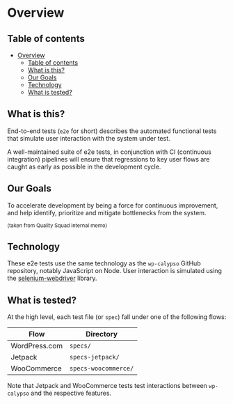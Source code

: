 # Overview

## Table of contents

<!-- TOC -->

- [Overview](#overview)
  - [Table of contents](#table-of-contents)
  - [What is this?](#what-is-this)
  - [Our Goals](#our-goals)
  - [Technology](#technology)
  - [What is tested?](#what-is-tested)

<!-- /TOC -->

## What is this?

End-to-end tests (`e2e` for short) describes the automated functional tests that simulate user interaction with the system under test.

A well-maintained suite of e2e tests, in conjunction with CI (continuous integration) pipelines will ensure that regressions to key user flows are caught as early as possible in the development cycle.

## Our Goals

To accelerate development by being a force for continuous improvement, and help identify, prioritize and mitigate bottlenecks from the system.

<sup>(taken from Quality Squad internal memo)</sup>

## Technology

These e2e tests use the same technology as the `wp-calypso` GitHub repository, notably JavaScript on Node. User interaction is simulated using the [selenium-webdriver](https://www.selenium.dev/projects/) library.

## What is tested?

At the high level, each test file (or `spec`) fall under one of the following flows:

| Flow          | Directory            |
| ------------- | -------------------- |
| WordPress.com | `specs/`             |
| Jetpack       | `specs-jetpack/`     |
| WooCommerce   | `specs-woocommerce/` |

Note that Jetpack and WooCommerce tests test interactions between `wp-calypso` and the respective features.
